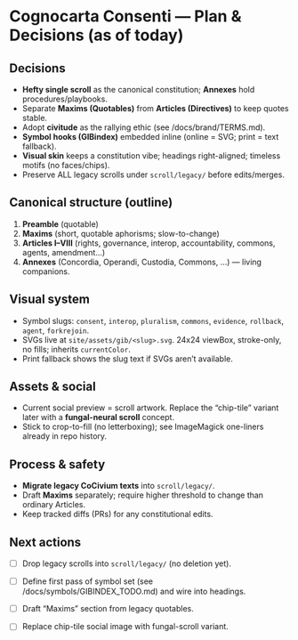 # Cognocarta Consenti — Plan & Decisions (as of today)

## Decisions
- **Hefty single scroll** as the canonical constitution; **Annexes** hold procedures/playbooks.
- Separate **Maxims (Quotables)** from **Articles (Directives)** to keep quotes stable.
- Adopt **civitude** as the rallying ethic (see /docs/brand/TERMS.md).
- **Symbol hooks (GIBindex)** embedded inline (online = SVG; print = text fallback).
- **Visual skin** keeps a constitution vibe; headings right-aligned; timeless motifs (no faces/chips).
- Preserve ALL legacy scrolls under `scroll/legacy/` before edits/merges.

## Canonical structure (outline)
1. **Preamble** (quotable)
2. **Maxims** (short, quotable aphorisms; slow-to-change)
3. **Articles I–VIII** (rights, governance, interop, accountability, commons, agents, amendment…)
4. **Annexes** (Concordia, Operandi, Custodia, Commons, …) — living companions.

## Visual system
- Symbol slugs: `consent`, `interop`, `pluralism`, `commons`, `evidence`, `rollback`, `agent`, `forkrejoin`.
- SVGs live at `site/assets/gib/<slug>.svg`. 24x24 viewBox, stroke-only, no fills; inherits `currentColor`.
- Print fallback shows the slug text if SVGs aren’t available.

## Assets & social
- Current social preview = scroll artwork. Replace the “chip-tile” variant later with a **fungal-neural scroll** concept.
- Stick to crop-to-fill (no letterboxing); see ImageMagick one-liners already in repo history.

## Process & safety
- **Migrate legacy CoCivium texts** into `scroll/legacy/`.
- Draft **Maxims** separately; require higher threshold to change than ordinary Articles.
- Keep tracked diffs (PRs) for any constitutional edits.

## Next actions
- [ ] Drop legacy scrolls into `scroll/legacy/` (no deletion yet).
- [ ] Define first pass of symbol set (see /docs/symbols/GIBINDEX_TODO.md) and wire into headings.
- [ ] Draft “Maxims” section from legacy quotables.
- [ ] Replace chip-tile social image with fungal-scroll variant.

